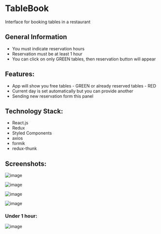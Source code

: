 # TableBook
Interface for booking tables in a restaurant

## General Information
- You must indicate reservation hours 
- Reservation must be at least 1 hour
- You can click on only GREEN tables, then reservation button will appear

## Features:
- App will show you free tables - GREEN or already reserved tables - RED
- Current day is set automatically but you can provide another
- Sending new reservation form this panel

## Technology Stack:
- React.js
- Redux
- Styled Components
- axios
- formik
- redux-thunk

## Screenshots:

![image](https://user-images.githubusercontent.com/83921557/155859088-01f9bda1-3fa5-4aaf-b2f0-16ff6dce43fa.png)

![image](https://user-images.githubusercontent.com/83921557/155859100-2dd41ec1-f029-441b-8e0d-49a35d4468fb.png)

![image](https://user-images.githubusercontent.com/83921557/155859112-21ba6b46-2357-4061-ae0c-8c58e363b155.png)

![image](https://user-images.githubusercontent.com/83921557/155859127-b2619f90-e603-44e7-b863-2bc36730df78.png)

### Under 1 hour:
![image](https://user-images.githubusercontent.com/83921557/155859138-dba35c25-a22a-4aa7-8feb-665dd05b195a.png)




